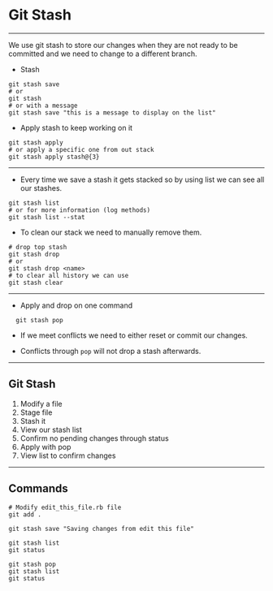 # Git Stash

----------

We use git stash to store our changes when they are not ready to be committed
and we need to change to a different branch.

* Stash
```
git stash save
# or
git stash
# or with a message
git stash save "this is a message to display on the list"
```

* Apply stash to keep working on it
```
git stash apply
# or apply a specific one from out stack
git stash apply stash@{3}
```

----------

* Every time we save a stash it gets stacked so by using list we can see all our
stashes.

```
git stash list
# or for more information (log methods)
git stash list --stat
```

* To clean our stack we need to manually remove them.

```
# drop top stash
git stash drop
# or
git stash drop <name>
# to clear all history we can use
git stash clear
```

----------

* Apply and drop on one command

```
  git stash pop
```

* If we meet conflicts we need to either reset or commit our changes.

* Conflicts through `pop` will not drop a stash afterwards.

----------

## Git Stash

1. Modify a file
2. Stage file
3. Stash it
4. View our stash list
5. Confirm no pending changes through status
5. Apply with pop
6. View list to confirm changes

----------

## Commands

```
# Modify edit_this_file.rb file
git add .

git stash save "Saving changes from edit this file"

git stash list
git status

git stash pop
git stash list
git status
```

